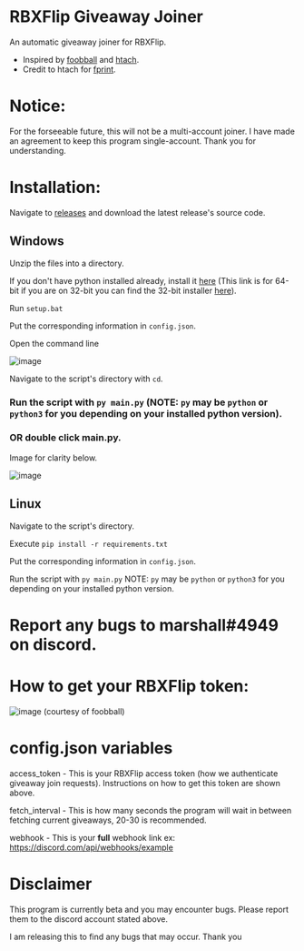 # RBXFlip Giveaway Joiner

An automatic giveaway joiner for RBXFlip.

- Inspired by [foobball](https://github.com/foobball) and [htach](https://github.com/htach).
- Credit to htach for [fprint](https://github.com/htach/mass-send/blob/main/main.py#L30).

# Notice:

For the forseeable future, this will not be a multi-account joiner. I have made an agreement to keep this program single-account.
Thank you for understanding.

# Installation:

Navigate to [releases](https://github.com/27m/rbxflipgwjoiner/releases/latest/) and download the latest release's source code.
## Windows

Unzip the files into a directory.

If you don't have python installed already, install it [here](https://www.python.org/ftp/python/3.10.4/python-3.10.4-amd64.exe) (This link is for 64-bit if you are on 32-bit you can find the 32-bit installer [here](https://www.python.org/ftp/python/3.10.4/python-3.10.4.exe)).

Run ``setup.bat``

Put the corresponding information in ``config.json``.

Open the command line

![image](https://user-images.githubusercontent.com/70358442/166136292-72dac04f-dbb5-420b-84d8-44b5b0a2104a.png)

Navigate to the script's directory with ``cd``.

### Run the script with ``py main.py`` (NOTE: ``py`` may be ``python`` or ``python3`` for you depending on your installed python version).

### OR double click main.py.

Image for clarity below.

![image](https://user-images.githubusercontent.com/70358442/166135582-7232e8eb-1a57-4a3a-b4cd-d8e364386a1f.png)

## Linux

Navigate to the script's directory.

Execute ``pip install -r requirements.txt``

Put the corresponding information in ``config.json``.

Run the script with ``py main.py`` NOTE: ``py`` may be ``python`` or ``python3`` for you depending on your installed python version.

# Report any bugs to marshall#4949 on discord. 

# How to get your RBXFlip token:

![image](https://user-images.githubusercontent.com/70358442/166135270-906dbaec-583a-400d-8b8e-8abb7e98ae1c.png)
(courtesy of foobball)

# config.json variables

access_token - This is your RBXFlip access token (how we authenticate giveaway join requests). Instructions on how to get this token are shown above.

fetch_interval - This is how many seconds the program will wait in between fetching current giveaways, 20-30 is recommended. 

webhook - This is your **full** webhook link ex: https://discord.com/api/webhooks/example

# Disclaimer

This program is currently beta and you may encounter bugs. Please report them to the discord account stated above. 

I am releasing this to find any bugs that may occur. Thank you

